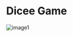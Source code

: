 # Dicee Game

![image1](https://user-images.githubusercontent.com/114923847/218035039-e3f5e003-618d-4b92-8402-e37bac39b600.jpeg)


